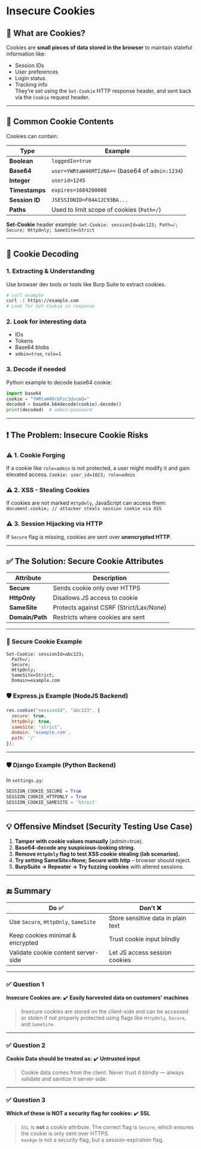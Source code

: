 # Insecure Cookies
## 🔹 What are Cookies?
Cookies are **small pieces of data stored in the browser** to maintain stateful information like:
- Session IDs    
- User preferences    
- Login status    
- Tracking info    
They’re set using the `Set-Cookie` HTTP response header, and sent back via the `Cookie` request header.
---
## 🔸 Common Cookie Contents
Cookies can contain:

|Type|Example|
|---|---|
|**Boolean**|`loggedIn=true`|
|**Base64**|`user=YWRtaW46MTIzNA==` (base64 of `admin:1234`)|
|**Integer**|`userid=1245`|
|**Timestamps**|`expires=1684200000`|
|**Session ID**|`JSESSIONID=F04A12C93BA...`|
|**Paths**|Used to limit scope of cookies (`Path=/`)|

**Set-Cookie** header example:
`Set-Cookie: sessionId=abc123; Path=/; Secure; HttpOnly; SameSite=Strict`

---

## 🔹 Cookie Decoding
### 1. **Extracting & Understanding**
Use browser dev tools or tools like Burp Suite to extract cookies.
```zsh
# curl example
curl -I https://example.com
# Look for Set-Cookie in response
```
### 2. **Look for interesting data**
- IDs    
- Tokens    
- Base64 blobs    
- `admin=true`, `role=1`   

### 3. **Decode if needed**
Python example to decode base64 cookie:
```python
import base64
cookie = "YWRtaW46cGFzc3dvcmQ="
decoded = base64.b64decode(cookie).decode()
print(decoded)  # admin:password
```


---

## ❗ The Problem: Insecure Cookie Risks
### ⚠️ 1. **Cookie Forging**
If a cookie like `role=admin` is not protected, a user might modify it and gain elevated access.
`Cookie: user_id=1023; role=admin`

### ⚠️ 2. **XSS - Stealing Cookies**
If cookies are not marked `HttpOnly`, JavaScript can access them:
`document.cookie; // attacker steals session cookie via XSS`

### ⚠️ 3. **Session Hijacking via HTTP**
If `Secure` flag is missing, cookies are sent over **unencrypted HTTP**.

---
## ✅ The Solution: Secure Cookie Attributes

|Attribute|Description|
|---|---|
|**Secure**|Sends cookie only over HTTPS|
|**HttpOnly**|Disallows JS access to cookie|
|**SameSite**|Protects against CSRF (Strict/Lax/None)|
|**Domain/Path**|Restricts where cookies are sent|

---

### 🍪 Secure Cookie Example
```http
Set-Cookie: sessionId=abc123;
  Path=/;
  Secure;
  HttpOnly;
  SameSite=Strict;
  Domain=example.com
```
### 🛡️ Express.js Example (NodeJS Backend)
```js
res.cookie("sessionId", "abc123", {
  secure: true,
  httpOnly: true,
  sameSite: 'strict',
  domain: 'example.com',
  path: '/'
});
```

---
### 🛡️ Django Example (Python Backend)
In `settings.py`:
```python
SESSION_COOKIE_SECURE = True
SESSION_COOKIE_HTTPONLY = True
SESSION_COOKIE_SAMESITE = 'Strict'
```

---
## 💡 Offensive Mindset (Security Testing Use Case)
1. **Tamper with cookie values manually** (admin=true).    
2. **Base64-decode any suspicious-looking string.**    
3. **Remove `HttpOnly` flag to test XSS cookie stealing (lab scenarios).**    
4. **Try setting SameSite=None; Secure with http** – browser should reject.    
5. **BurpSuite → Repeater → Try fuzzing cookies** with altered sessions.    

---
## 🔚 Summary

| Do ✅                                 | Don’t ❌                            |
| ------------------------------------ | ---------------------------------- |
| Use `Secure`, `HttpOnly`, `SameSite` | Store sensitive data in plain text |
| Keep cookies minimal & encrypted     | Trust cookie input blindly         |
| Validate cookie content server-side  | Let JS access session cookies      |

---

### ✅ **Question 1**
**Insecure Cookies are:**
✔️ **Easily harvested data on customers' machines**
> Insecure cookies are stored on the client-side and can be accessed or stolen if not properly protected using flags like `HttpOnly`, `Secure`, and `SameSite`.

---

### ✅ **Question 2**
**Cookie Data should be treated as:**
✔️ **Untrusted input**
> Cookie data comes from the client. Never trust it blindly — always validate and sanitize it server-side.

---

### ✅ **Question 3**
**Which of these is NOT a security flag for cookies:**
✔️ **SSL**
> `SSL` is **not** a cookie attribute. The correct flag is `Secure`, which ensures the cookie is only sent over HTTPS.  
> `maxAge` is not a _security_ flag, but a session-expiration flag.